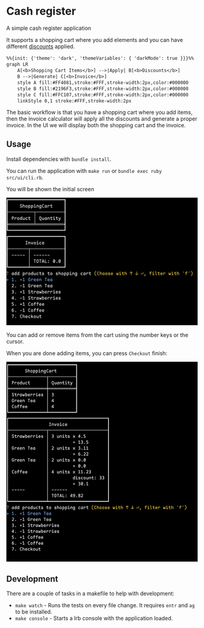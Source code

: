 # Cash register

A simple cash register application

It supports a shopping cart where you add elements and you can have different [discounts](src/models/discounts/) applied.


```mermaid
%%{init: {'theme': 'dark', 'themeVariables': { 'darkMode': true }}}%%
graph LR
    A[<b>Shopping Cart Items</b>] -->|Apply| B[<b>Discounts</b>]
    B -->|Generate| C[<b>Invoice</b>]
    style A fill:#FF4081,stroke:#FFF,stroke-width:2px,color:#000000
    style B fill:#2196F3,stroke:#FFF,stroke-width:2px,color:#000000
    style C fill:#FFC107,stroke:#FFF,stroke-width:2px,color:#000000
    linkStyle 0,1 stroke:#FFF,stroke-width:2px
```

The basic workflow is that you have a shopping cart where you add items, then the invoice calculator will apply all the discounts and generate a proper invoice. In the UI we will display both the shopping cart and the invoice.

## Usage

Install dependencies with `bundle install`.

You can run the application with `make run` or `bundle exec ruby src/ui/cli.rb`.

You will be shown the initial screen

![Initial screen](docs/initialscreen.png)

You can add or remove items from the cart using the number keys or the cursor.

When you are done adding items, you can press `Checkout` finish:

![A screen with some elements added](docs/finalscreen.png)

## Development

There are a couple of tasks in a makefile to help with development:

- `make watch` - Runs the tests on every file change. It requires `entr` and `ag` to be installed.
- `make console` - Starts a Irb console with the application loaded.

